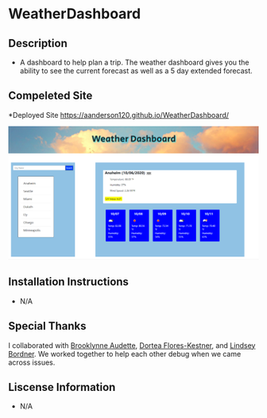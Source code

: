 # WeatherDashboard

## Description
* A dashboard to help plan a trip. The weather dashboard gives you the ability to see the current forecast as well as a 5 day extended forecast.

## Compeleted Site

*Deployed Site https://aanderson120.github.io/WeatherDashboard/

![dashbaord](./assets/images/weather.png)

## Installation Instructions
* N/A

## Special Thanks
I collaborated with [Brooklynne Audette](https://github.com/B-Audette), [Dortea Flores-Kestner](https://github.com/dfkestner), and [Lindsey Bordner](https://github.com/LindseyM20). We worked together to help each other debug when we came across issues.

## Liscense Information
* N/A